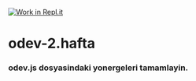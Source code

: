 [![Work in Repl.it](https://classroom.github.com/assets/work-in-replit-14baed9a392b3a25080506f3b7b6d57f295ec2978f6f33ec97e36a161684cbe9.svg)](https://classroom.github.com/online_ide?assignment_repo_id=3793339&assignment_repo_type=AssignmentRepo)
# odev-2.hafta
### odev.js dosyasindaki yonergeleri tamamlayin.
